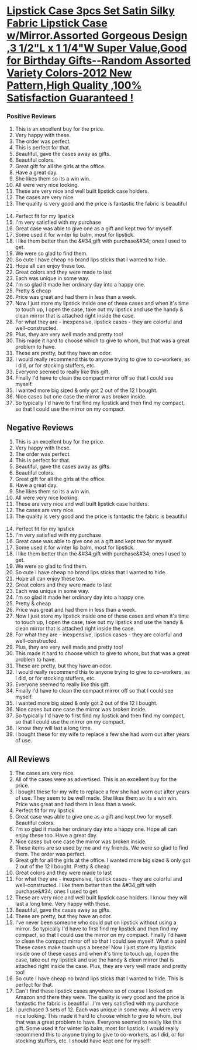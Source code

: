 # [Lipstick Case 3pcs Set Satin Silky Fabric Lipstick Case w/Mirror.Assorted Gorgeous Design ,3 1/2&quot;L x 1 1/4&quot;W Super Value,Good for Birthday Gifts--Random Assorted Variety Colors-2012 New Pattern,High Quality ,100% Satisfaction Guaranteed !](https://products.checkmycream.com/products/Lipstick-Case-3pcs-Set-Satin-Silky-Fabric-Lipstick-Case-wMirror.Assorted-Gorgeous-Design-3-12&quot;L-x-1-14&quot;W-Super-ValueGood-for-Birthday-Gifts-Random-Assorted-Variety-Colors-2012-New-PatternHigh-Quality-100percent-Satisfaction-Guaranteed-!.html)

### Positive Reviews

<ol>
      <li>This is an excellent buy for the price.</li>
      <li>Very happy with these.</li>
      <li>The order was perfect.</li>
      <li>This is perfect for that.</li>
      <li>Beautiful, gave the cases away as gifts.</li>
      <li>Beautiful colors.</li>
      <li>Great gift for all the girls at the office.</li>
      <li>Have a great day.</li>
      <li>She likes them so its a win win.</li>
      <li>All were very nice looking.</li>
      <li>These are very nice and well built lipstick case holders.</li>
      <li>The cases are very nice.</li>
      <li>The quality is very good and the price is fantastic the fabric is beautiful ..</li>
      <li>Perfect fit for my lipstick</li>
      <li>I&#x27;m very satisfied with my purchase</li>
      <li>Great case was able to give one as a gift and kept two for myself.</li>
      <li>Some used it for winter lip balm, most for lipstick.</li>
      <li>I like them better than the &amp;#34;gift with purchase&amp;#34; ones I used to get.</li>
      <li>We were so glad to find them.  </li>
      <li>So cute I have cheap no brand lips sticks that I wanted to hide.</li>
      <li>Hope all can enjoy these too.  </li>
      <li>Great colors and they were made to last</li>
      <li>Each was unique in some way.</li>
      <li>I&#x27;m so glad it made her ordinary day into a happy one.</li>
      <li>Pretty &amp; cheap</li>
      <li>Price was great and had them in less than a week.</li>
      <li>Now I just store my lipstick inside one of these cases and when it&#x27;s time to touch up, I open the case, take out my lipstick and use the handy &amp; clean mirror that is attached right inside the case.</li>
      <li>For what they are - inexpensive, lipstick cases - they are colorful and well-constructed.  </li>
      <li>Plus, they are very well made and pretty too!</li>
      <li>This made it  hard to choose which to give to whom, but that was a great problem to have.</li>
      <li>These are pretty, but they have an odor.</li>
      <li>I would really recommend this to anyone trying to give to co-workers, as I did, or for stocking stuffers, etc.</li>
      <li>Everyone seemed to really like this gift.</li>
      <li>Finally I&#x27;d have to clean the compact mirror off so that I could see myself.  </li>
      <li>I wanted more big sized &amp; only got 2 out of the 12 I bought.</li>
      <li>Nice cases but one case the mirror was broken inside.</li>
      <li>So typically I&#x27;d have to first find my lipstick and then find my compact, so that I could use the mirror on my compact.  </li>
</ol>


<h2>Negative Reviews</h2>
<ol>
<li> This is an excellent buy for the price.</li>
<li> Very happy with these.</li>
<li> The order was perfect.</li>
<li> This is perfect for that.</li>
<li> Beautiful, gave the cases away as gifts.</li>
<li> Beautiful colors.</li>
<li> Great gift for all the girls at the office.</li>
<li> Have a great day.</li>
<li> She likes them so its a win win.</li>
<li> All were very nice looking.</li>
<li> These are very nice and well built lipstick case holders.</li>
<li> The cases are very nice.</li>
<li> The quality is very good and the price is fantastic the fabric is beautiful ..</li>
<li> Perfect fit for my lipstick</li>
<li> I&#x27;m very satisfied with my purchase</li>
<li> Great case was able to give one as a gift and kept two for myself.</li>
<li> Some used it for winter lip balm, most for lipstick.</li>
<li> I like them better than the &amp;#34;gift with purchase&amp;#34; ones I used to get.</li>
<li> We were so glad to find them.  </li>
<li> So cute I have cheap no brand lips sticks that I wanted to hide.</li>
<li> Hope all can enjoy these too.  </li>
<li> Great colors and they were made to last</li>
<li> Each was unique in some way.</li>
<li> I&#x27;m so glad it made her ordinary day into a happy one.</li>
<li> Pretty &amp; cheap</li>
<li> Price was great and had them in less than a week.</li>
<li> Now I just store my lipstick inside one of these cases and when it&#x27;s time to touch up, I open the case, take out my lipstick and use the handy &amp; clean mirror that is attached right inside the case.</li>
<li> For what they are - inexpensive, lipstick cases - they are colorful and well-constructed.  </li>
<li> Plus, they are very well made and pretty too!</li>
<li> This made it  hard to choose which to give to whom, but that was a great problem to have.</li>
<li> These are pretty, but they have an odor.</li>
<li> I would really recommend this to anyone trying to give to co-workers, as I did, or for stocking stuffers, etc.</li>
<li> Everyone seemed to really like this gift.</li>
<li> Finally I&#x27;d have to clean the compact mirror off so that I could see myself.  </li>
<li> I wanted more big sized &amp; only got 2 out of the 12 I bought.</li>
<li> Nice cases but one case the mirror was broken inside.</li>
<li> So typically I&#x27;d have to first find my lipstick and then find my compact, so that I could use the mirror on my compact.  </li>
<li> I know they will last a long time.</li>
<li> I bought these for my wife to replace a few she had worn out after years of use.</li>
</ol>

<h2>All Reviews</h2>

<ol>
    <li> The cases are very nice.</li>
    <li> All of the cases were as advertised.  This is an excellent buy for the price.</li>
    <li> I bought these for my wife to replace a few she had worn out after years of use. They seem to be well made. She likes them so its a win win. Price was great and had them in less than a week.</li>
    <li> Perfect fit for my lipstick</li>
    <li> Great case was able to give one as a gift and kept two for myself. Beautiful colors.</li>
    <li> I&#x27;m so glad it made her ordinary day into a happy one. Hope all can enjoy these too.  Have a great day.</li>
    <li> Nice cases but one case the mirror was broken inside.</li>
    <li> These items are so used by me and my friends.  We were so glad to find them.  The order was perfect.</li>
    <li> Great gift for all the girls at the office. I wanted more big sized &amp; only got 2 out of the 12 I bought. Pretty &amp; cheap</li>
    <li> Great colors and they were made to last</li>
    <li> For what they are - inexpensive, lipstick cases - they are colorful and well-constructed.  I like them better than the &amp;#34;gift with purchase&amp;#34; ones I used to get.</li>
    <li> These are very nice and well built lipstick case holders. I know they will last a long time. Very happy with these.</li>
    <li> Beautiful, gave the cases away as gifts.</li>
    <li> These are pretty, but they have an odor.</li>
    <li> I&#x27;ve never been someone who could put on lipstick without using a mirror.  So typically I&#x27;d have to first find my lipstick and then find my compact, so that I could use the mirror on my compact.  Finally I&#x27;d have to clean the compact mirror off so that I could see myself.  What a pain!  These cases make touch ups a breeze!  Now I just store my lipstick inside one of these cases and when it&#x27;s time to touch up, I open the case, take out my lipstick and use the handy &amp; clean mirror that is attached right inside the case. Plus, they are very well made and pretty too!</li>
    <li> So cute I have cheap no brand lips sticks that I wanted to hide. This is perfect for that.</li>
    <li> Can&#x27;t find these lipstick cases anywhere so of course I looked on Amazon and there they were.  The quality is very good and the price is fantastic the fabric is beautiful ..I&#x27;m very satisfied with my purchase</li>
    <li> I purchased 3 sets of 12. Each was unique in some way. All were very nice looking. This made it  hard to choose which to give to whom, but that was a great problem to have. Everyone seemed to really like this gift. Some used it for winter lip balm, most for lipstick. I would really recommend this to anyone trying to give to co-workers, as I did, or for stocking stuffers, etc. I should have kept one for myself!</li>
</ol>




